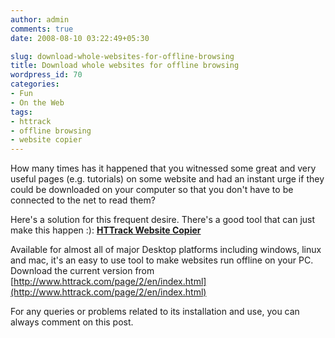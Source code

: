 ```yaml
---
author: admin
comments: true
date: 2008-08-10 03:22:49+05:30

slug: download-whole-websites-for-offline-browsing
title: Download whole websites for offline browsing
wordpress_id: 70
categories:
- Fun
- On the Web
tags:
- httrack
- offline browsing
- website copier
---
```




How many times has it happened that you witnessed some great and very useful pages (e.g. tutorials) on some website and had an instant urge if they could be downloaded on your computer so that you don't have to be connected to the net to read them?

Here's a solution for this frequent desire. There's a good tool that can just make this happen :):
[**HTTrack Website Copier**](http://www.httrack.com/)

Available for almost all of major Desktop platforms including windows, linux and mac, it's an easy to use tool to make websites run offline on your PC. Download the current version from [http://www.httrack.com/page/2/en/index.html](http://www.httrack.com/page/2/en/index.html)

For any queries or problems related to its installation and use, you can always comment on this post.
